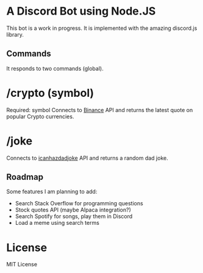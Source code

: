 # A Discord Bot using Node.JS

This bot is a work in progress.
It is implemented with the amazing discord.js library.

## Commands

It responds to two commands (global).

# /crypto (symbol)

Required: symbol
Connects to [Binance](https://www.binance.us/en/home) API and returns the latest quote on popular Crypto currencies.

# /joke

Connects to [icanhazdadjoke](https://icanhazdadjoke.com/) API and returns a random dad joke.

## Roadmap

Some features I am planning to add:

<ul>
<li>Search Stack Overflow for programming questions</li>
<li>Stock quotes API (maybe Alpaca integration?)</li>
<li>Search Spotify for songs, play them in Discord</li>
<li>Load a meme using search terms</li>
</ul>

# License

MIT License

